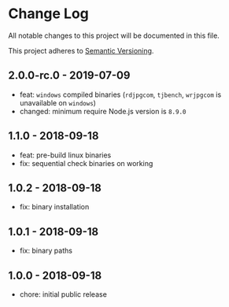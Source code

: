 # Change Log

All notable changes to this project will be documented in this file.

This project adheres to [Semantic Versioning](http://semver.org).

## 2.0.0-rc.0 - 2019-07-09

- feat: `windows` compiled binaries (`rdjpgcom`, `tjbench`, `wrjpgcom` is unavailable on `windows`)
- changed: minimum require Node.js version is `8.9.0`

## 1.1.0 - 2018-09-18

- feat: pre-build linux binaries
- fix: sequential check binaries on working

## 1.0.2 - 2018-09-18

- fix: binary installation

## 1.0.1 - 2018-09-18

- fix: binary paths

## 1.0.0 - 2018-09-18

- chore: initial public release
